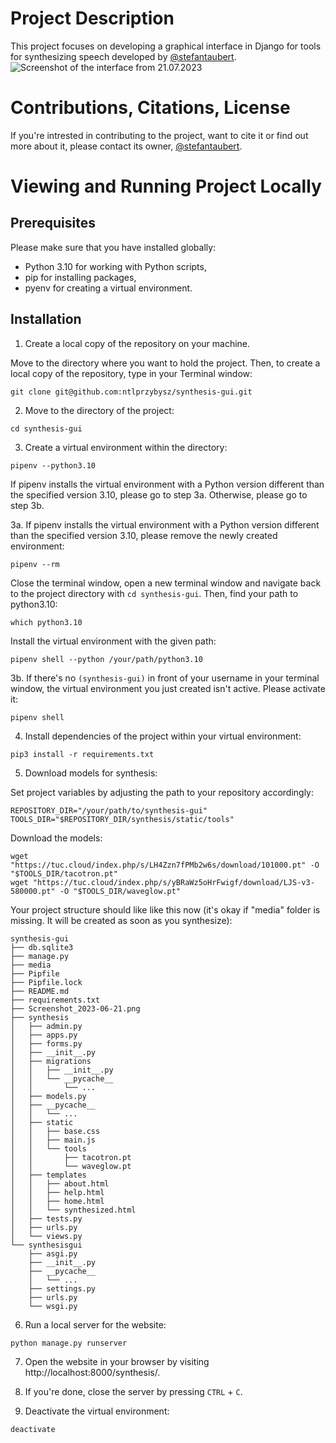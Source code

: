 # Project Description
This project focuses on developing a graphical interface in Django for tools for synthesizing speech developed by [@stefantaubert](https://github.com/stefantaubert).
![Screenshot of the interface from 21.07.2023](screenshots/Screenshot_2023-07-21_home_synthesized.png)

# Contributions, Citations, License
If you're intrested in contributing to the project, want to cite it or find out more about it, please contact its owner, [@stefantaubert](https://github.com/stefantaubert).

# Viewing and Running Project Locally

## Prerequisites

Please make sure that you have installed globally:
- Python 3.10 for working with Python scripts,
- pip for installing packages,
- pyenv for creating a virtual environment.

## Installation

1. Create a local copy of the repository on your machine. 

Move to the directory where you want to hold the project. Then, to create a local copy of the repository, type in your Terminal window:
```
git clone git@github.com:ntlprzybysz/synthesis-gui.git
```

2. Move to the directory of the project:
```
cd synthesis-gui
```

3. Create a virtual environment within the directory:
```
pipenv --python3.10
```
If pipenv installs the virtual environment with a Python version different than the specified version 3.10, please go to step 3a. Otherwise, please go to step 3b.

3a. If pipenv installs the virtual environment with a Python version different than the specified version 3.10, please remove the newly created environment:
```
pipenv --rm
```
Close the terminal window, open a new terminal window and navigate back to the project directory with `cd synthesis-gui`. Then, find your path to python3.10:
```
which python3.10
```
Install the virtual environment with the given path:
```
pipenv shell --python /your/path/python3.10
```

3b. If there's no `(synthesis-gui)` in front of your username in your terminal window, the virtual environment you just created isn't active. Please activate it:
```
pipenv shell
```

4. Install dependencies of the project within your virtual environment:
```
pip3 install -r requirements.txt
```

5. Download models for synthesis:

Set project variables by adjusting the path to your repository accordingly:
```
REPOSITORY_DIR="/your/path/to/synthesis-gui"
TOOLS_DIR="$REPOSITORY_DIR/synthesis/static/tools"
```
Download the models:
```
wget "https://tuc.cloud/index.php/s/LH4Zzn7fPMb2w6s/download/101000.pt" -O "$TOOLS_DIR/tacotron.pt"
wget "https://tuc.cloud/index.php/s/yBRaWz5oHrFwigf/download/LJS-v3-580000.pt" -O "$TOOLS_DIR/waveglow.pt"
```
Your project structure should like like this now (it's okay if "media" folder is missing. It will be created as soon as you synthesize):
```
synthesis-gui
├── db.sqlite3
├── manage.py
├── media
├── Pipfile
├── Pipfile.lock
├── README.md
├── requirements.txt
├── Screenshot_2023-06-21.png
├── synthesis
│   ├── admin.py
│   ├── apps.py
│   ├── forms.py
│   ├── __init__.py
│   ├── migrations
│   │   ├── __init__.py
│   │   └── __pycache__
│   │       └── ...
│   ├── models.py
│   ├── __pycache__
│   │   └── ...
│   ├── static
│   │   ├── base.css
│   │   ├── main.js
│   │   └── tools
│   │       ├── tacotron.pt
│   │       └── waveglow.pt
│   ├── templates
│   │   ├── about.html
│   │   ├── help.html
│   │   ├── home.html
│   │   └── synthesized.html
│   ├── tests.py
│   ├── urls.py
│   └── views.py
└── synthesisgui
    ├── asgi.py
    ├── __init__.py
    ├── __pycache__
    │   └── ...
    ├── settings.py
    ├── urls.py
    └── wsgi.py
```

6. Run a local server for the website:
```
python manage.py runserver
```

7. Open the website in your browser by visiting http://localhost:8000/synthesis/.

8. If you're done, close the server by pressing `CTRL` + `C`.

9. Deactivate the virtual environment:
```
deactivate
```
